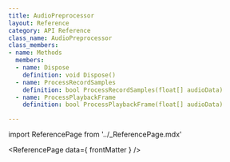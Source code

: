 ```yaml
---
title: AudioPreprocessor
layout: Reference
category: API Reference
class_name: AudioPreprocessor
class_members:
- name: Methods
  members:
  - name: Dispose
    definition: void Dispose()
  - name: ProcessRecordSamples
    definition: bool ProcessRecordSamples(float[] audioData)
  - name: ProcessPlaybackFrame
    definition: bool ProcessPlaybackFrame(float[] audioData)

---
```

import ReferencePage from '../_ReferencePage.mdx'

<ReferencePage data={ frontMatter } />

